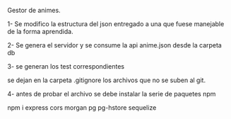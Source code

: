 Gestor de animes.

1- Se modifico la estructura del json entregado a una que fuese manejable de la forma aprendida.

2- Se genera el servidor y se consume la api anime.json desde la carpeta db

3- se generan los test correspondientes

se dejan en la carpeta .gitignore los archivos que no se suben al git.

4- antes de probar el archivo se debe instalar la serie de paquetes npm

npm i express cors morgan pg pg-hstore sequelize

